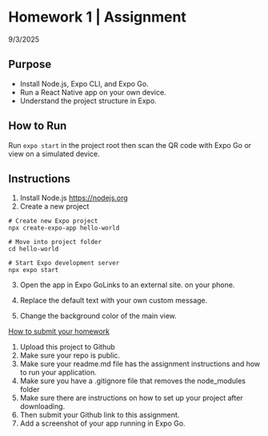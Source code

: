 # Homework 1 | Assignment

9/3/2025

## Purpose

- Install Node.js, Expo CLI, and Expo Go.
- Run a React Native app on your own device.
- Understand the project structure in Expo.

## How to Run

Run `expo start` in the project root then scan the QR code with Expo Go or view on a simulated device.

## Instructions

1. Install Node.js https://nodejs.org
2. Create a new project

```
# Create new Expo project
npx create-expo-app hello-world

# Move into project folder
cd hello-world

# Start Expo development server
npx expo start
```

3. Open the app in Expo GoLinks to an external site. on your phone.

4. Replace the default text with your own custom message.

5. Change the background color of the main view.

<u> How to submit your homework </u>

1. Upload this project to Github
1. Make sure your repo is public.
1. Make sure your readme.md file has the assignment instructions and how to run your application.
1. Make sure you have a .gitignore file that removes the node_modules folder
1. Make sure there are instructions on how to set up your project after downloading.
1. Then submit your Github link to this assignment.
1. Add a screenshot of your app running in Expo Go.
